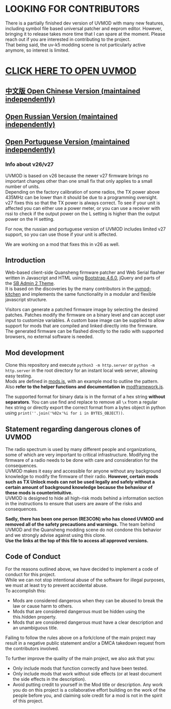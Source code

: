 # LOOKING FOR CONTRIBUTORS
There is a partially finished dev version of UVMOD with many new features, including symbol file based universal patcher and eeprom editor. However, bringing it to release takes more time that I can spare at the moment. Please reach out if you are interested in contributing to the project.  
That being said, the uv-k5 modding scene is not particularly active anymore, so interest is limited. 


# [CLICK HERE TO OPEN UVMOD](https://whosmatt.github.io/uvmod/)
## [中文版 Open Chinese Version (maintained independently)](https://uvmod.xanyi.eu.org/)
## [Open Russian Version (maintained independently)](https://uvmod.valek.net.ru/)
## [Open Portuguese Version (maintained independently)](https://meshtastic.pt/QuanSheng/)

### Info about v26/v27

UVMOD is based on v26 because the newer v27 firmware brings no important changes other than one small fix that only applies to a small number of units.  
Depending on the factory calibration of some radios, the TX power above 435MHz can be lower than it should be due to a programming oversight.  
v27 fixes this so that the TX power is always correct.
To see if your unit is affected you can either use a power meter, or you can use a receiver with rssi to check if the output power on the L setting is higher than the output power on the H setting. 

For now, the russian and portuguese version of UVMOD includes limited v27 support, so you can use those if your unit is affected.  

We are working on a mod that fixes this in v26 as well.  

## Introduction

Web-based client-side Quansheng firmware patcher and Web Serial flasher written in Javascript and HTML using [Bootstrap 4.6.0](https://getbootstrap.com/docs/4.6/getting-started/introduction/), jQuery and parts of the [SB Admin 2 Theme](https://startbootstrap.com/theme/sb-admin-2).  
It is based on the discoveries by the many contributors in the [uvmod-kitchen](https://github.com/amnemonic/Quansheng_UV-K5_Firmware/tree/main/uvmod_kitchen) and implements the same functionality in a modular and flexible javascript structure. 

Visitors can generate a patched firmware image by selecting the desired patches. Patches modify the firmware on a binary level and can accept user input to customize variables. A custom base image can be supplied to allow support for mods that are compiled and linked directly into the firmware.  
The generated firmware can be flashed directly to the radio with supported browsers, no external software is needed. 

## Mod development

Clone this repository and execute `python3 -m http.server` or `python -m http.server` in the root directory for an instant local web server, allowing easy testing.  
Mods are defined in [mods.js](mods.js), with an example mod to outline the pattern.  
Also __refer to the helper functions and documentation in__ [modframework.js](js/modframework.js).  

The supported format for binary data is in the format of a hex string __without separators__. You can use find and replace to remove all `\x` from a regular hex string or directly export the correct format from a bytes object in python using `print(''.join('%02x'%i for i in BYTES_OBJECT))`.

## Statement regarding dangerous clones of UVMOD

The radio spectrum is used by many different people and organizations, some of which are very important to critical infrastructure. Modifying the firmware of a radio needs to be done with care and consideration for the consequences.  
UVMOD makes it easy and accessible for anyone without any background knowledge to modify the firmware of their radio. __However, certain mods such as TX Unlock mods can not be used legally and safely without a certain amount of background knowledge because the behaviour of these mods is counterintuitive.__  
UVMOD is designed to hide all high-risk mods behind a information section in the instructions to ensure that users are aware of the risks and consequences.  

__Sadly, there has been one person (RE3CON) who has cloned UVMOD and removed all of the safety precautions and warnings.__ The team behind UVMOD and the Quansheng modding scene do not condone this behavior and we strongly advise against using this clone.  
__Use the links at the top of this file to access all approved versions.__

## Code of Conduct

For the reasons outlined above, we have decided to implement a code of conduct for this project.  
While we can not stop intentional abuse of the software for illegal purposes, we must at least try to prevent accidental abuse.  
To accomplish this:
- Mods are considered dangerous when they can be abused to break the law or cause harm to others.
- Mods that are considered dangerous must be hidden using the this.hidden property.
- Mods that are considered dangerous must have a clear description and an unambiguous title.  

Failing to follow the rules above on a fork/clone of the main project may result in a negative public statement and/or a DMCA takedown request from the contributors involved.  

To further improve the quality of the main project, we also ask that you:
- Only include mods that function correctly and have been tested.  
- Only include mods that work without side effects (or at least document the side effects in the description).  
- Avoid putting credit to yourself in the Mod title or description. Any work you do on this project is a collaborative effort building on the work of the people before you, and claiming sole credit for a mod is not in the spirit of this project.  
